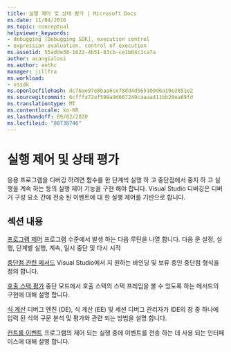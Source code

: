 ```yaml
---
title: 실행 제어 및 상태 평가 | Microsoft Docs
ms.date: 11/04/2016
ms.topic: conceptual
helpviewer_keywords:
- debugging [Debugging SDK], execution control
- expression evaluation, control of execution
ms.assetid: 55adde38-1622-4b51-83cb-ce1b04c1ca7a
author: acangialosi
ms.author: anthc
manager: jillfra
ms.workload:
- vssdk
ms.openlocfilehash: dc76ae97e8baa6ce78dd4d565109d6a19e2051e2
ms.sourcegitcommit: 6cfffa72af599a9d667249caaaa411bb28ea69fd
ms.translationtype: MT
ms.contentlocale: ko-KR
ms.lasthandoff: 09/02/2020
ms.locfileid: "80738746"
---
```

# <a name="execution-control-and-state-evaluation"></a>실행 제어 및 상태 평가
응용 프로그램을 디버깅 하려면 함수를 한 단계씩 실행 하 고 중단점에서 중지 하 고 실행을 계속 하는 등의 실행 제어 기능을 구현 해야 합니다. Visual Studio 디버깅은 디버거 구성 요소 간에 전송 된 이벤트에 대 한 실행 제어를 기반으로 합니다.

## <a name="in-this-section"></a>섹션 내용
 [프로그램 제어](../../extensibility/debugger/program-control.md) 프로그램 수준에서 발생 하는 다음 루틴을 나열 합니다. 다음 문 설정, 실행, 단계별 실행, 계속, 일시 중단 및 다시 시작

 [중단점 관련 메서드](../../extensibility/debugger/breakpoint-related-methods.md) Visual Studio에서 지 원하는 바인딩 및 보류 중인 중단점 형식을 정의 합니다.

 [호출 스택 평가](../../extensibility/debugger/call-stack-evaluation.md) 중단 모드에서 호출 스택의 스택 프레임을 볼 수 있도록 하는 메서드의 구현에 대해 설명 합니다.

 [식 계산](../../extensibility/debugger/expression-evaluation-visual-studio-debugging-sdk.md) 디버그 엔진 (DE), 식 계산 (EE) 및 세션 디버그 관리자가 IDE의 창 중 하나에 입력 된 식의 구문 분석 및 평가와 관련 되는 방법을 설명 합니다.

 [컨트롤 이벤트](../../extensibility/debugger/control-events.md) 프로그램의 제어 되는 실행 중에 이벤트를 전송 하는 데 사용 되는 인터페이스에 대해 설명 합니다.
